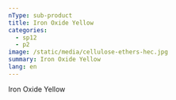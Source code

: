 ```yaml
---
nType: sub-product
title: Iron Oxide Yellow
categories:
  - sp12
  - p2
image: /static/media/cellulose-ethers-hec.jpg
summary: Iron Oxide Yellow
lang: en
---
```

Iron Oxide Yellow
